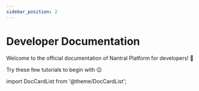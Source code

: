 ```yaml
---
sidebar_position: 2
---
```


# Developer Documentation

Welcome to the official documentation of Nantral Platform for developers! 🥳

Try these few tutorials to begin with 😉

import DocCardList from '@theme/DocCardList';

<DocCardList />
